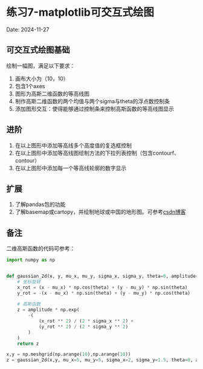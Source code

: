 # 练习7-matplotlib可交互式绘图

Date: 2024-11-27

## 可交互式绘图基础

绘制一幅图，满足以下要求：

1. 画布大小为（10，10）
2. 包含1个axes
3. 图形为高斯二维函数的等高线图
4. 制作高斯二维函数的两个均值与两个sigma与theta的浮点数控制条
5. 添加图形交互：使得能够通过控制条来控制高斯函数的等高线图显示

## 进阶

1. 在以上图形中添加等高线多个高度值的复选框控制
2. 在以上图形中添加等高线图绘制方法的下拉列表控制（包含contourf、contour）
3. 在以上图形中添加每一个等高线轮廓的数字显示

## 扩展

1. 了解pandas包的功能
2. 了解basemap或cartopy，并绘制地球或中国的地形图。可参考[csdn博客](https://blog.csdn.net/2202_75971130/article/details/136559256)

## 备注

二维高斯函数的代码可参考：

```python
import numpy as np


def gaussian_2d(x, y, mu_x, mu_y, sigma_x, sigma_y, theta=0, amplitude=1):
    # 坐标旋转
    x_rot = (x - mu_x) * np.cos(theta) + (y - mu_y) * np.sin(theta)
    y_rot = -(x - mu_x) * np.sin(theta) + (y - mu_y) * np.cos(theta)
    
    # 高斯函数
    z = amplitude * np.exp(
        -(
            (x_rot ** 2) / (2 * sigma_x ** 2) + 
            (y_rot ** 2) / (2 * sigma_y ** 2)
        )
    )
    return z

x,y = np.meshgrid(np.arange(10),np.arange(10))
z = gaussian_2d(x,y, mu_x=5, mu_y=5, sigma_x=2, sigma_y=1.5, theta=0, amplitude=1)
```
